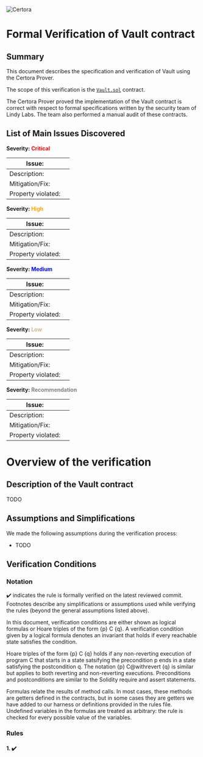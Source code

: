 

![Certora](https://hackmd.io/_uploads/H1yqrfBZY.png)
# Formal Verification of Vault contract  
 



## Summary

This document describes the specification and verification of Vault using the Certora Prover. 

The scope of this verification is the [`Vault.sol`](https://github.com/lindy-labs/sc_solidity-contracts/blob/main/contracts/Vault.sol) contract.

The Certora Prover proved the implementation of the Vault contract is correct with respect to formal specifications written by the security team of Lindy Labs.  The team also performed a manual audit of these contracts.

## List of Main Issues Discovered

**Severity: <span style="color:Red">Critical</span>**

| Issue:            | | 
| --------          | -------- |    
| Description:      | | 
| Mitigation/Fix:   | |
| Property violated:| |

**Severity: <span style="color:Orange">High</span>**

| Issue:            | | 
| --------          | -------- |    
| Description:      | | 
| Mitigation/Fix:   | |
| Property violated:| |

**Severity: <span style="color:Blue">Medium</span>**

| Issue:            | | 
| --------          | -------- |    
| Description:      | | 
| Mitigation/Fix:   | |
| Property violated:| |

**Severity: <span style="color:tan">Low  </span>**

| Issue:            | | 
| --------          | -------- |    
| Description:      | | 
| Mitigation/Fix:   | |
| Property violated:| |

**Severity: <span style="color:Grey">Recommendation</span>**

| Issue:            | | 
| --------          | -------- |    
| Description:      | | 
| Mitigation/Fix:   | |
| Property violated:| |


# Overview of the verification

## Description of the Vault contract

TODO

## Assumptions and Simplifications

We made the following assumptions during the verification process:

- TODO

## Verification Conditions
### Notation
✔️ indicates the rule is formally verified on the latest reviewed commit. Footnotes describe any simplifications or assumptions used while verifying the rules (beyond the general assumptions listed above).


In this document, verification conditions are either shown as logical formulas or Hoare triples of the form {p} C {q}. A verification condition given by a logical formula denotes an invariant that holds if every reachable state satisfies the condition.

Hoare triples of the form {p} C {q} holds if any non-reverting execution of program C that starts in a state satsifying the precondition p ends in a state satisfying the postcondition q. The notation {p} C@withrevert {q} is similar but applies to both reverting and non-reverting executions. Preconditions and postconditions are similar to the Solidity require and assert statements.

Formulas relate the results of method calls. In most cases, these methods are getters defined in the contracts, but in some cases they are getters we have added to our harness or definitions provided in the rules file. Undefined variables in the formulas are treated as arbitrary: the rule is checked for every possible value of the variables.


### Rules
#### 1. ✔️
    
```
```
